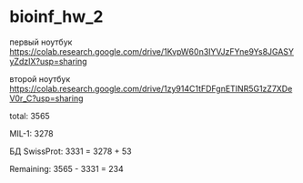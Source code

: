 # bioinf_hw_2

первый ноутбук
https://colab.research.google.com/drive/1KvpW60n3IYVJzFYne9Ys8JGASYyZdzIX?usp=sharing

второй ноутбук
https://colab.research.google.com/drive/1zy914C1tFDFgnETINR5G1zZ7XDeV0r_C?usp=sharing

total: 3565

MIL-1: 3278

БД SwissProt: 3331 = 3278 + 53

Remaining: 3565 - 3331 = 234
